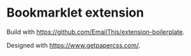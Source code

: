 # Bookmarklet extension

Build with https://github.com/EmailThis/extension-boilerplate.

Designed with https://www.getpapercss.com/.